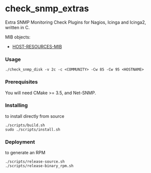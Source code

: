# check_snmp_extras

Extra SNMP Monitoring Check Plugins for Nagios, Icinga and Icinga2, written in C.

MIB objects:
 - [HOST-RESOURCES-MIB](http://www.net-snmp.org/docs/mibs/host.html)

### Usage


    ./check_snmp_disk -v 2c -c <COMMUNITY> -Cw 85 -Cw 95 <HOSTNAME>


### Prerequisites

You will need CMake >= 3.5, and Net-SNMP.

### Installing

to install directly from source

    ./scripts/build.sh
    sudo ./scripts/install.sh



### Deployment

to generate an RPM 

    ./scripts/release-source.sh
    ./scripts/release-binary_rpm.sh

